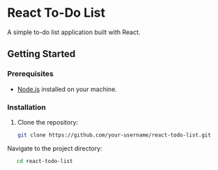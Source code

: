 # React To-Do List

A simple to-do list application built with React.

## Getting Started

### Prerequisites

- [Node.js](https://nodejs.org/) installed on your machine.

### Installation

1. Clone the repository:

   ```bash
   git clone https://github.com/your-username/react-todo-list.git

Navigate to the project directory:   
   ```bash
      cd react-todo-list

